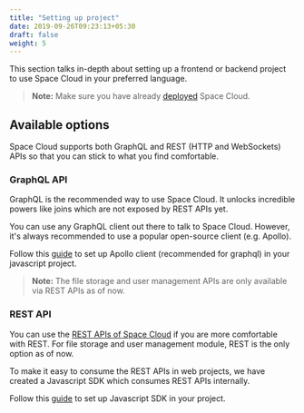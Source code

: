 ```yaml
---
title: "Setting up project"
date: 2019-09-26T09:23:13+05:30
draft: false
weight: 5
---
```


This section talks in-depth about setting up a frontend or backend project to use Space Cloud in your preferred language.

> **Note:** Make sure you have already [deployed](/install/docker) Space Cloud.

## Available options

Space Cloud supports both GraphQL and REST (HTTP and WebSockets) APIs so that you can stick to what you find comfortable.

### GraphQL API

GraphQL is the recommended way to use Space Cloud. It unlocks incredible powers like joins which are not exposed by REST APIs yet.

You can use any GraphQL client out there to talk to Space Cloud. However, it's always recommended to use a popular open-source client (e.g. Apollo).

Follow this [guide](/introduction/setting-up-project/graphql) to set up Apollo client (recommended for graphql) in your javascript project.

> **Note:** The file storage and user management APIs are only available via REST APIs as of now.

### REST API

You can use the [REST APIs of Space Cloud](https://app.swaggerhub.com/apis/YourTechBud/space-cloud/0.12.0) if you are more comfortable with REST. For file storage and user management module, REST is the only option as of now.

To make it easy to consume the REST APIs in web projects, we have created a Javascript SDK which consumes REST APIs internally. 

Follow this [guide](/introduction/setting-up-project/javascript) to set up Javascript SDK in your project.